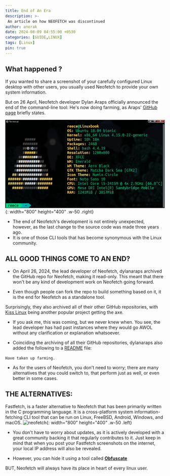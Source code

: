 ```yaml
---
title: End of An Era 
description: >-
 An article on how NEOFETCH was discontinued
author: anorak
date: 2024-08-09 04:55:00 +0530
categories: [GUIDE,LINUX]
tags: [Linux]
pin: true
---
```


## What happened ?

If you wanted to share a screenshot of your carefully configured Linux desktop with other users, you usually used Neofetch to provide your own system information.

 But on 26 April, Neofetch developer Dylan Araps officially announced the end of the command-line tool: He's now doing farming, as Araps' [GitHub page](https://github.com/dylanaraps/neofetch) briefly states.

![neofetch](/assets/img/202408/neo.png){: width="800" height="400" .w-50 .right}

- The end of Neofetch's development is not entirely unexpected, however, as the last change to the source code was made three years ago.
- It is one of those CLI tools that has become synonymous with the Linux community.

## ALL GOOD THINGS COME TO AN END?

- On April 26, 2024, the lead developer of Neofetch, dylanaraps archived the GitHub repo for Neofetch, making it read-only. This meant that there won't be any kind of development work on Neofetch going forward.

- Even though people can fork the repo to build something based on it, it is the end for Neofetch as a standalone tool.

Surprisingly, they also archived all of their other GitHub repositories, with [Kiss Linux](https://kisslinux.org/) being another popular project getting the axe.

- If you ask me, this was coming, but we never knew when. You see, the lead developer has had past instances where they would go AWOL without any clarification or explanation whatsoever.

- Coinciding the archiving of all their GitHub repositories, dylanaraps also added the following to a [README](https://github.com/dylanaraps/dylanaraps/blob/master/README.md) file:

``` Have taken up farming. ```

- As for the users of Neofetch, you don't need to worry; there are many alternatives that you could switch to, that perform just as well, or even better in some cases.


## THE ALTERNATIVES:

Fastfetch, is a faster alternative to Neofetch that has been primarily written in the C programming language. It is a cross-platform system information-fetching CLI tool that can be run on Linux, FreeBSD, Android, Windows, and macOS.
![neofetch](/assets/img/202408/fastfetch.jpeg){: width="800" height="400" .w-50 .left}

- You don't have to worry about updates, as it is actively developed with a great community backing it that regularly contributes to it. Just keep in mind that when you post your Fastfetch screenshots on the internet, your local IP address will also be revealed.

- However, you can hide it using a tool called  [**Obfuscate**](https://flathub.org/apps/com.belmoussaoui.Obfuscate)




BUT, Neofetch will always have its place in heart of every linux user.















